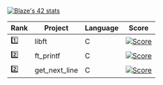 [![Blaze's 42 stats](https://badge42.herokuapp.com/api/stats/btchiman)](https://github.com/JaeSeoKim/badge42)

| Rank        | Project       | Language | Score                                                                          |
| ----------- | -----------   | -------- | ------------------------------------------------------------------------------ |
| 1️⃣          | libft         | C        | [![Score](https://badge42.herokuapp.com/api/project/btchiman/Libft)]()         |
| 2️⃣          | ft_printf     | C        | [![Score](https://badge42.herokuapp.com/api/project/btchiman/ft_printf)]()     |
| 2️⃣          | get_next_line | C        | [![Score](https://badge42.herokuapp.com/api/project/btchiman/get_next_line)]() |
